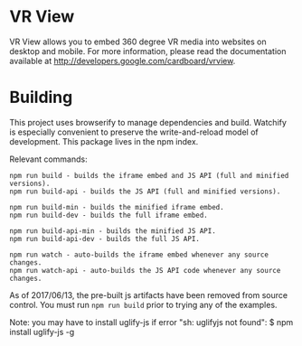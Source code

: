 VR View
=======

VR View allows you to embed 360 degree VR media into websites on desktop and
mobile. For more information, please read the documentation available at
<http://developers.google.com/cardboard/vrview>.

# Building

This project uses browserify to manage dependencies and build.  Watchify is
especially convenient to preserve the write-and-reload model of development.
This package lives in the npm index.

Relevant commands:

    npm run build - builds the iframe embed and JS API (full and minified versions).
    npm run build-api - builds the JS API (full and minified versions).

    npm run build-min - builds the minified iframe embed.
    npm run build-dev - builds the full iframe embed.

    npm run build-api-min - builds the minified JS API.
    npm run build-api-dev - builds the full JS API.

    npm run watch - auto-builds the iframe embed whenever any source changes.
    npm run watch-api - auto-builds the JS API code whenever any source changes.

As of 2017/06/13, the pre-built js artifacts have been removed from source
control. You must run `npm run build` prior to trying any of the examples.

Note: you may have to install uglify-js if error "sh: uglifyjs not found":
$ npm install uglify-js -g
